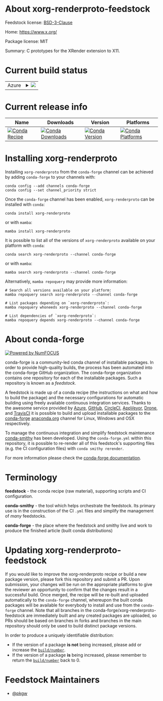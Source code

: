 About xorg-renderproto-feedstock
================================

Feedstock license: [BSD-3-Clause](https://github.com/conda-forge/xorg-renderproto-feedstock/blob/main/LICENSE.txt)

Home: https://www.x.org/

Package license: MIT

Summary: C prototypes for the XRender extension to X11.

Current build status
====================


<table>
    
  <tr>
    <td>Azure</td>
    <td>
      <details>
        <summary>
          <a href="https://dev.azure.com/conda-forge/feedstock-builds/_build/latest?definitionId=2203&branchName=main">
            <img src="https://dev.azure.com/conda-forge/feedstock-builds/_apis/build/status/xorg-renderproto-feedstock?branchName=main">
          </a>
        </summary>
        <table>
          <thead><tr><th>Variant</th><th>Status</th></tr></thead>
          <tbody><tr>
              <td>linux_64</td>
              <td>
                <a href="https://dev.azure.com/conda-forge/feedstock-builds/_build/latest?definitionId=2203&branchName=main">
                  <img src="https://dev.azure.com/conda-forge/feedstock-builds/_apis/build/status/xorg-renderproto-feedstock?branchName=main&jobName=linux&configuration=linux%20linux_64_" alt="variant">
                </a>
              </td>
            </tr><tr>
              <td>linux_aarch64</td>
              <td>
                <a href="https://dev.azure.com/conda-forge/feedstock-builds/_build/latest?definitionId=2203&branchName=main">
                  <img src="https://dev.azure.com/conda-forge/feedstock-builds/_apis/build/status/xorg-renderproto-feedstock?branchName=main&jobName=linux&configuration=linux%20linux_aarch64_" alt="variant">
                </a>
              </td>
            </tr><tr>
              <td>linux_ppc64le</td>
              <td>
                <a href="https://dev.azure.com/conda-forge/feedstock-builds/_build/latest?definitionId=2203&branchName=main">
                  <img src="https://dev.azure.com/conda-forge/feedstock-builds/_apis/build/status/xorg-renderproto-feedstock?branchName=main&jobName=linux&configuration=linux%20linux_ppc64le_" alt="variant">
                </a>
              </td>
            </tr><tr>
              <td>osx_64</td>
              <td>
                <a href="https://dev.azure.com/conda-forge/feedstock-builds/_build/latest?definitionId=2203&branchName=main">
                  <img src="https://dev.azure.com/conda-forge/feedstock-builds/_apis/build/status/xorg-renderproto-feedstock?branchName=main&jobName=osx&configuration=osx%20osx_64_" alt="variant">
                </a>
              </td>
            </tr><tr>
              <td>osx_arm64</td>
              <td>
                <a href="https://dev.azure.com/conda-forge/feedstock-builds/_build/latest?definitionId=2203&branchName=main">
                  <img src="https://dev.azure.com/conda-forge/feedstock-builds/_apis/build/status/xorg-renderproto-feedstock?branchName=main&jobName=osx&configuration=osx%20osx_arm64_" alt="variant">
                </a>
              </td>
            </tr><tr>
              <td>win_64</td>
              <td>
                <a href="https://dev.azure.com/conda-forge/feedstock-builds/_build/latest?definitionId=2203&branchName=main">
                  <img src="https://dev.azure.com/conda-forge/feedstock-builds/_apis/build/status/xorg-renderproto-feedstock?branchName=main&jobName=win&configuration=win%20win_64_" alt="variant">
                </a>
              </td>
            </tr>
          </tbody>
        </table>
      </details>
    </td>
  </tr>
</table>

Current release info
====================

| Name | Downloads | Version | Platforms |
| --- | --- | --- | --- |
| [![Conda Recipe](https://img.shields.io/badge/recipe-xorg--renderproto-green.svg)](https://anaconda.org/conda-forge/xorg-renderproto) | [![Conda Downloads](https://img.shields.io/conda/dn/conda-forge/xorg-renderproto.svg)](https://anaconda.org/conda-forge/xorg-renderproto) | [![Conda Version](https://img.shields.io/conda/vn/conda-forge/xorg-renderproto.svg)](https://anaconda.org/conda-forge/xorg-renderproto) | [![Conda Platforms](https://img.shields.io/conda/pn/conda-forge/xorg-renderproto.svg)](https://anaconda.org/conda-forge/xorg-renderproto) |

Installing xorg-renderproto
===========================

Installing `xorg-renderproto` from the `conda-forge` channel can be achieved by adding `conda-forge` to your channels with:

```
conda config --add channels conda-forge
conda config --set channel_priority strict
```

Once the `conda-forge` channel has been enabled, `xorg-renderproto` can be installed with `conda`:

```
conda install xorg-renderproto
```

or with `mamba`:

```
mamba install xorg-renderproto
```

It is possible to list all of the versions of `xorg-renderproto` available on your platform with `conda`:

```
conda search xorg-renderproto --channel conda-forge
```

or with `mamba`:

```
mamba search xorg-renderproto --channel conda-forge
```

Alternatively, `mamba repoquery` may provide more information:

```
# Search all versions available on your platform:
mamba repoquery search xorg-renderproto --channel conda-forge

# List packages depending on `xorg-renderproto`:
mamba repoquery whoneeds xorg-renderproto --channel conda-forge

# List dependencies of `xorg-renderproto`:
mamba repoquery depends xorg-renderproto --channel conda-forge
```


About conda-forge
=================

[![Powered by
NumFOCUS](https://img.shields.io/badge/powered%20by-NumFOCUS-orange.svg?style=flat&colorA=E1523D&colorB=007D8A)](https://numfocus.org)

conda-forge is a community-led conda channel of installable packages.
In order to provide high-quality builds, the process has been automated into the
conda-forge GitHub organization. The conda-forge organization contains one repository
for each of the installable packages. Such a repository is known as a *feedstock*.

A feedstock is made up of a conda recipe (the instructions on what and how to build
the package) and the necessary configurations for automatic building using freely
available continuous integration services. Thanks to the awesome service provided by
[Azure](https://azure.microsoft.com/en-us/services/devops/), [GitHub](https://github.com/),
[CircleCI](https://circleci.com/), [AppVeyor](https://www.appveyor.com/),
[Drone](https://cloud.drone.io/welcome), and [TravisCI](https://travis-ci.com/)
it is possible to build and upload installable packages to the
[conda-forge](https://anaconda.org/conda-forge) [anaconda.org](https://anaconda.org/)
channel for Linux, Windows and OSX respectively.

To manage the continuous integration and simplify feedstock maintenance
[conda-smithy](https://github.com/conda-forge/conda-smithy) has been developed.
Using the ``conda-forge.yml`` within this repository, it is possible to re-render all of
this feedstock's supporting files (e.g. the CI configuration files) with ``conda smithy rerender``.

For more information please check the [conda-forge documentation](https://conda-forge.org/docs/).

Terminology
===========

**feedstock** - the conda recipe (raw material), supporting scripts and CI configuration.

**conda-smithy** - the tool which helps orchestrate the feedstock.
                   Its primary use is in the construction of the CI ``.yml`` files
                   and simplify the management of *many* feedstocks.

**conda-forge** - the place where the feedstock and smithy live and work to
                  produce the finished article (built conda distributions)


Updating xorg-renderproto-feedstock
===================================

If you would like to improve the xorg-renderproto recipe or build a new
package version, please fork this repository and submit a PR. Upon submission,
your changes will be run on the appropriate platforms to give the reviewer an
opportunity to confirm that the changes result in a successful build. Once
merged, the recipe will be re-built and uploaded automatically to the
`conda-forge` channel, whereupon the built conda packages will be available for
everybody to install and use from the `conda-forge` channel.
Note that all branches in the conda-forge/xorg-renderproto-feedstock are
immediately built and any created packages are uploaded, so PRs should be based
on branches in forks and branches in the main repository should only be used to
build distinct package versions.

In order to produce a uniquely identifiable distribution:
 * If the version of a package **is not** being increased, please add or increase
   the [``build/number``](https://docs.conda.io/projects/conda-build/en/latest/resources/define-metadata.html#build-number-and-string).
 * If the version of a package **is** being increased, please remember to return
   the [``build/number``](https://docs.conda.io/projects/conda-build/en/latest/resources/define-metadata.html#build-number-and-string)
   back to 0.

Feedstock Maintainers
=====================

* [@pkgw](https://github.com/pkgw/)

